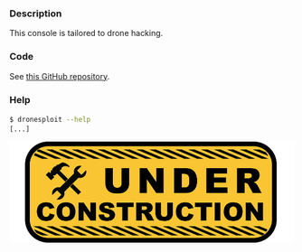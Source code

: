 ### Description

This console is tailored to drone hacking.

### Code

See [this GitHub repository](https://github.com/dhondta/dronesploit).

### Help

```sh
$ dronesploit --help
[...]
```

![Under construction](../img/under-construction.png "Source: Pixabay (https://pixabay.com/images/search/under%20construction/)")
